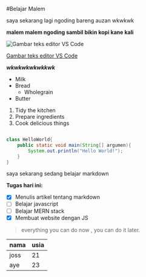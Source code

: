#Belajar Malem


saya sekarang lagi ngoding bareng auzan wkwkwk

**malem malem ngoding sambil bikin kopi kane kali**

![Gambar teks editor VS Code](https://2.bp.blogspot.com/-EbFZWl3gsHE/VhZAYY6RqGI/AAAAAAAAAD0/M_wDNYOkdaQ/s1600/sinchan.jpg)

[Gambar teks editor VS Code](https://2.bp.blogspot.com/-EbFZWl3gsHE/VhZAYY6RqGI/AAAAAAAAAD0/M_wDNYOkdaQ/s1600/sinchan.jpg)

***wkwkwkwkwkkwk***


* Milk
* Bread
    * Wholegrain
* Butter


1. Tidy the kitchen
2. Prepare ingredients
3. Cook delicious things

``` java

class HelloWorld{
    public static void main(String[] argumen){
        System.out.println("Hello World!");
    }
}

```


saya sekarang sedang belajar markdown

**Tugas hari ini:**

- [x] Menulis artikel tentang markdown
- [ ] Belajar javascript 
- [ ] Belajar MERN stack
- [x] Membuat website dengan JS

>everything you can do now , you can do it later.
 
 
| nama  | usia |
| ----- | --- |
| joss   | 21  |
| aye | 23  |
